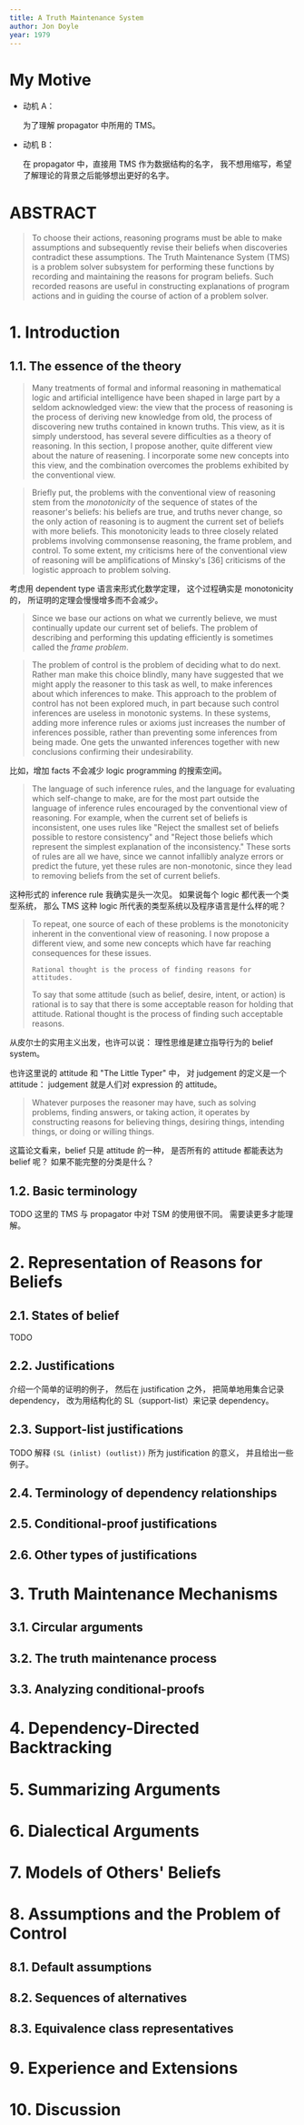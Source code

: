 ```yaml
---
title: A Truth Maintenance System
author: Jon Doyle
year: 1979
---
```


# My Motive

- 动机 A：

  为了理解 propagator 中所用的 TMS。

- 动机 B：

  在 propagator 中，直接用 TMS 作为数据结构的名字，
  我不想用缩写，希望了解理论的背景之后能够想出更好的名字。

# ABSTRACT

> To choose their actions, reasoning programs must be able to make
> assumptions and subsequently revise their beliefs when discoveries
> contradict these assumptions. The Truth Maintenance System (TMS) is
> a problem solver subsystem for performing these functions by
> recording and maintaining the reasons for program beliefs.
> Such recorded reasons are useful in constructing explanations of
> program actions and in guiding the course of action of a problem
> solver.

# 1. Introduction

## 1.1. The essence of the theory

> Many treatments of formal and informal reasoning in mathematical
> logic and artificial intelligence have been shaped in large part by
> a seldom acknowledged view: the view that the process of reasoning
> is the process of deriving new knowledge from old, the process of
> discovering new truths contained in known truths.  This view, as it
> is simply understood, has several severe difficulties as a theory of
> reasoning. In this section, I propose another, quite different view
> about the nature of reasening. I incorporate some new concepts into
> this view, and the combination overcomes the problems exhibited by
> the conventional view.

> Briefly put, the problems with the conventional view of reasoning
> stem from the _monotonicity_ of the sequence of states of the
> reasoner's beliefs: his beliefs are true, and truths never change,
> so the only action of reasoning is to augment the current set of
> beliefs with more beliefs. This monotonicity leads to three closely
> related problems involving commonsense reasoning, the frame problem,
> and control. To some extent, my criticisms here of the conventional
> view of reasoning will be amplifications of Minsky's [36] criticisms
> of the logistic approach to problem solving.

考虑用 dependent type 语言来形式化数学定理，
这个过程确实是 monotonicity 的，
所证明的定理会慢慢增多而不会减少。

> Since we base our actions on what we currently believe, we must
> continually update our current set of beliefs. The problem of
> describing and performing this updating efficiently is sometimes
> called the _frame problem_.

> The problem of control is the problem of deciding what to do
> next. Rather man make this choice blindly, many have suggested that
> we might apply the reasoner to this task as well, to make inferences
> about which inferences to make. This approach to the problem of
> control has not been explored much, in part because such control
> inferences are useless in monotonic systems. In these systems,
> adding more inference rules or axioms just increases the number of
> inferences possible, rather than preventing some inferences from
> being made. One gets the unwanted inferences together with new
> conclusions confirming their undesirability.

比如，增加 facts 不会减少 logic programming 的搜索空间。

> The language of such inference rules, and the language for
> evaluating which self-change to make, are for the most part outside
> the language of inference rules encouraged by the conventional view
> of reasoning. For example, when the current set of beliefs is
> inconsistent, one uses rules like "Reject the smallest set of
> beliefs possible to restore consistency" and "Reject those beliefs
> which represent the simplest explanation of the inconsistency."
> These sorts of rules are all we have, since we cannot infallibly
> analyze errors or predict the future, yet these rules are
> non-monotonic, since they lead to removing beliefs from the set of
> current beliefs.

这种形式的 inference rule 我确实是头一次见。
如果说每个 logic 都代表一个类型系统，
那么 TMS 这种 logic 所代表的类型系统以及程序语言是什么样的呢？

> To repeat, one source of each of these problems is the monotonicity
> inherent in the conventional view of reasoning. I now propose a
> different view, and some new concepts which have far reaching
> consequences for these issues.
>
>     Rational thought is the process of finding reasons for attitudes.
>
> To say that some attitude (such as belief, desire, intent, or
> action) is rational is to say that there is some acceptable reason
> for holding that attitude. Rational thought is the process of
> finding such acceptable reasons.

从皮尔士的实用主义出发，也许可以说：
理性思维是建立指导行为的 belief system。

也许这里说的 attitude 和 "The Little Typer" 中，
对 judgement 的定义是一个 attitude：
judgement 就是人们对 expression 的 attitude。

> Whatever purposes the reasoner may have, such as solving problems,
> finding answers, or taking action, it operates by constructing
> reasons for believing things, desiring things, intending things, or
> doing or willing things.

这篇论文看来，belief 只是 attitude 的一种，
是否所有的 attitude 都能表达为 belief 呢？
如果不能完整的分类是什么？

## 1.2. Basic terminology

TODO 这里的 TMS 与 propagator 中对 TSM 的使用很不同。
需要读更多才能理解。

# 2. Representation of Reasons for Beliefs

## 2.1. States of belief

TODO

## 2.2. Justifications

介绍一个简单的证明的例子，
然后在 justification 之外，
把简单地用集合记录 dependency，
改为用结构化的 SL（support-list）来记录 dependency。

## 2.3. Support-list justifications

TODO 解释 `(SL (inlist) (outlist))` 所为 justification 的意义，
并且给出一些例子。

## 2.4. Terminology of dependency relationships
## 2.5. Conditional-proof justifications
## 2.6. Other types of justifications

# 3. Truth Maintenance Mechanisms

## 3.1. Circular arguments
## 3.2. The truth maintenance process
## 3.3. Analyzing conditional-proofs

# 4. Dependency-Directed Backtracking

# 5. Summarizing Arguments

# 6. Dialectical Arguments

# 7. Models of Others' Beliefs

# 8. Assumptions and the Problem of Control

## 8.1. Default assumptions
## 8.2. Sequences of alternatives
## 8.3. Equivalence class representatives

# 9. Experience and Extensions

# 10. Discussion
